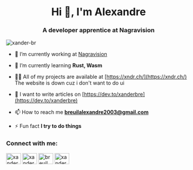 <h1 align="center">Hi 👋, I'm Alexandre</h1>
<h3 align="center">A developer apprentice at Nagravision</h3>

<p align="left"> <img src="https://komarev.com/ghpvc/?username=xander-br&label=Profile%20views&color=0e75b6&style=flat" alt="xander-br" /> </p>

- 🎒 I’m currently working at [Nagravision](https://www.nagra.com/)

- 🌱 I’m currently learning **Rust, Wasm**

- 👨‍💻 All of my projects are available at [https://xndr.ch/](https://xndr.ch/) The website is down cuz i don't want to do ui

- 📝 I want to write articles on [https://dev.to/xanderbre](https://dev.to/xanderbre)

- 📫 How to reach me **breuilalexandre2003@gmail.com**

- ⚡ Fun fact **I try to do things**

<h3 align="left">Connect with me:</h3>
<p align="left">
<a href="https://dev.to/xanderbre" target="blank"><img align="center" src="https://raw.githubusercontent.com/rahuldkjain/github-profile-readme-generator/master/src/images/icons/Social/devto.svg" alt="xanderbre" height="30" width="40" /></a>
<a href="https://twitter.com/xanderh1" target="blank"><img align="center" src="https://raw.githubusercontent.com/rahuldkjain/github-profile-readme-generator/master/src/images/icons/Social/twitter.svg" alt="xanderh1" height="30" width="40" /></a>
<a href="https://linkedin.com/in/breuil alexandre" target="blank"><img align="center" src="https://raw.githubusercontent.com/rahuldkjain/github-profile-readme-generator/master/src/images/icons/Social/linked-in-alt.svg" alt="breuil alexandre" height="30" width="40" /></a>
<a href="https://discord.gg/xander#4887" target="blank"><img align="center" src="https://raw.githubusercontent.com/rahuldkjain/github-profile-readme-generator/master/src/images/icons/Social/discord.svg" alt="xander#4887" height="30" width="40" /></a>
</p>


